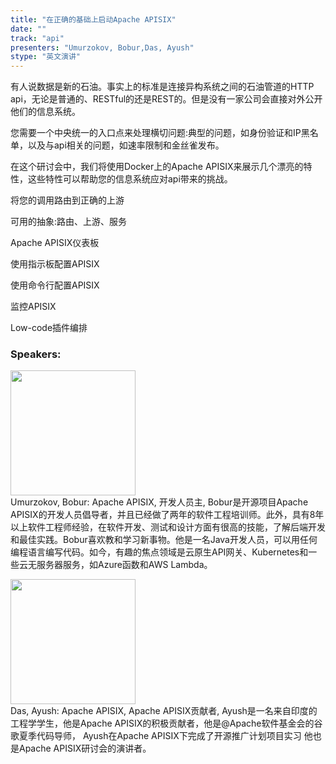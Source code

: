 ```yaml
---
title: "在正确的基础上启动Apache APISIX"
date: "" 
track: "api"
presenters: "Umurzokov, Bobur,Das, Ayush"
stype: "英文演讲"
---
```

有人说数据是新的石油。事实上的标准是连接异构系统之间的石油管道的HTTP api，无论是普通的、RESTful的还是REST的。但是没有一家公司会直接对外公开他们的信息系统。

您需要一个中央统一的入口点来处理横切问题:典型的问题，如身份验证和IP黑名单，以及与api相关的问题，如速率限制和金丝雀发布。

在这个研讨会中，我们将使用Docker上的Apache APISIX来展示几个漂亮的特性，这些特性可以帮助您的信息系统应对api带来的挑战。

将您的调用路由到正确的上游

可用的抽象:路由、上游、服务

Apache APISIX仪表板

使用指示板配置APISIX

使用命令行配置APISIX

监控APISIX

Low-code插件编排
 ### Speakers: 
 <img src="images/speaker/1108.png" width="200" /><br>Umurzokov, Bobur: Apache APISIX, 开发人员主, Bobur是开源项目Apache APISIX的开发人员倡导者，并且已经做了两年的软件工程培训师。此外，具有8年以上软件工程师经验，在软件开发、测试和设计方面有很高的技能，了解后端开发和最佳实践。Bobur喜欢教和学习新事物。他是一名Java开发人员，可以用任何编程语言编写代码。如今，有趣的焦点领域是云原生API网关、Kubernetes和一些云无服务器服务，如Azure函数和AWS Lambda。
 <img src="images/speaker/1108_2.png" width="200" /><br>Das, Ayush: Apache APISIX, Apache APISIX贡献者, Ayush是一名来自印度的工程学学生，他是Apache APISIX的积极贡献者，他是@Apache软件基金会的谷歌夏季代码导师，
Ayush在Apache APISIX下完成了开源推广计划项目实习
他也是Apache APISIX研讨会的演讲者。
 